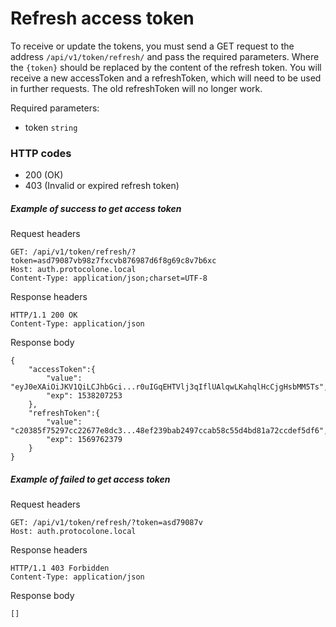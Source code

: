 Refresh access token
====================

To receive or update the tokens, you must send a GET request to the address
`/api/v1/token/refresh/` and pass the required parameters. Where the `{token}` should be replaced by the content 
of the refresh token. You will receive a new accessToken and a refreshToken, which will 
need to be used in further requests. The old refreshToken will no longer work.

Required parameters:
- token `string`

### HTTP codes
- 200 (ОК)
- 403 (Invalid or expired refresh token)

##### Example of success to get access token
Request headers

    GET: /api/v1/token/refresh/?token=asd79087vb98z7fxcvb876987d6f8g69c8v7b6xc
    Host: auth.protocolone.local
    Content-Type: application/json;charset=UTF-8
    
Response headers

    HTTP/1.1 200 OK
    Content-Type: application/json
    
Response body

    {
        "accessToken":{
            "value": "eyJ0eXAiOiJKV1QiLCJhbGci...r0uIGqEHTVlj3qIflUAlqwLKahqlHcCjgHsbMM5Ts",
            "exp": 1538207253
        },
        "refreshToken":{
            "value": "c20385f75297cc22677e8dc3...48ef239bab2497ccab58c55d4bd81a72ccdef5df6",
            "exp": 1569762379
        }
    }

##### Example of failed to get access token
Request headers

    GET: /api/v1/token/refresh/?token=asd79087v
    Host: auth.protocolone.local

Response headers

    HTTP/1.1 403 Forbidden
    Content-Type: application/json
    
Response body

    []
